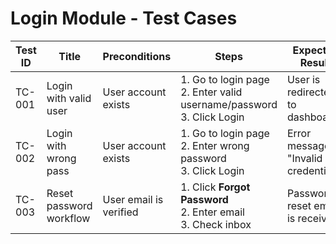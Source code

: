 # Login Module - Test Cases

| **Test ID** | **Title**               | **Preconditions**           | **Steps**                                                                    | **Expected Result**                 | **Status**   |
|-------------|-------------------------|-----------------------------|----------------------------------------------------------------------------- |-------------------------------------|--------------|
| TC-001      | Login with valid user   | User account exists         | 1. Go to login page <br> 2. Enter valid username/password <br> 3. Click Login| User is redirected to dashboard     | Not Tested   |
| TC-002      | Login with wrong pass   | User account exists         | 1. Go to login page <br> 2. Enter wrong password <br> 3. Click Login         | Error message: "Invalid credentials"| Not Tested   |
| TC-003      | Reset password workflow | User email is verified      | 1. Click **Forgot Password** <br> 2. Enter email <br> 3. Check inbox         | Password reset email is received    | Not Tested   |
